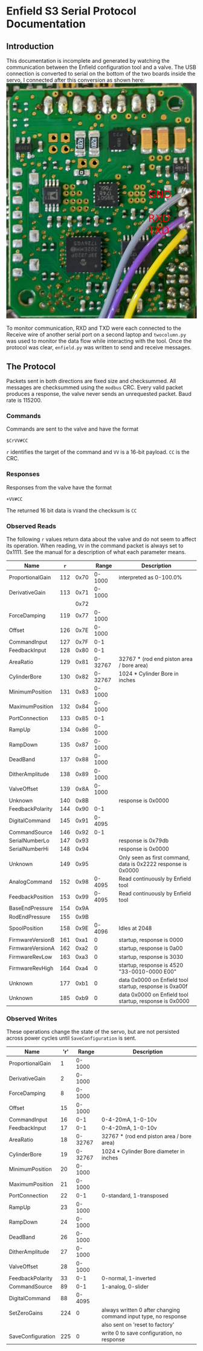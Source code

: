 # Enfield S3 Serial Protocol Documentation

## Introduction

This documentation is incomplete and generated by watching the communication
between the Enfield configuration tool and a valve. The USB connection is
converted to serial on the bottom of the two boards inside the servo, I connected
after this conversion as shown here:
![Serial Connection](SerialConnection.jpg)

To monitor communication, RXD and TXD were each connected to the Receive wire of
another serial port on a second laptop and `twocolumn.py` was used to monitor
the data flow while interacting with the tool. Once the protocol was clear,
`enfield.py` was written to send and receive messages.

## The Protocol

Packets sent in both directions are fixed size and checksummed. All messages are
checksummed using the `modbus` CRC. Every valid packet produces a response, the
valve never sends an unrequested packet. Baud rate is 115200.

### Commands

Commands are sent to the valve and have the format

    $CrVV#CC

`r` identifies the target of the command and `VV` is a 16-bit payload. `CC` is
the CRC.

### Responses

Responses from the valve have the format

    +VV#CC

The returned 16 bit data is `VV`and the checksum is `CC`

### Observed Reads

The following `r` values return data about the valve and do not seem to affect
its operation. When reading, `VV` in the command packet is always set to 0x1111.
See the manual for a description of what each parameter means.

Name             | `r` |      | Range   | Description
-----------------|-----|------|---------|-------------
ProportionalGain | 112 | 0x70 | 0-1000  | interpreted as 0-100.0%
DerivativeGain   | 113 | 0x71 | 0-1000  | 
                 |     | 0x72 |         |
ForceDamping     | 119 | 0x77 | 0-1000  | 
Offset           | 126 | 0x7E | 0-1000  | 
CommandInput     | 127 | 0x7F | 0-1     | 
FeedbackInput    | 128 | 0x80 | 0-1     | 
AreaRatio        | 129 | 0x81 | 0-32767 | 32767 * (rod end piston area / bore area)
CylinderBore     | 130 | 0x82 | 0-32767 | 1024 * Cylinder Bore in inches
MinimumPosition  | 131 | 0x83 | 0-1000  | 
MaximumPosition  | 132 | 0x84 | 0-1000  | 
PortConnection   | 133 | 0x85 | 0-1     | 
RampUp           | 134 | 0x86 | 0-1000  | 
RampDown         | 135 | 0x87 | 0-1000  | 
DeadBand         | 137 | 0x88 | 0-1000  | 
DitherAmplitude  | 138 | 0x89 | 0-1000  | 
ValveOffset      | 139 | 0x8A | 0-1000  | 
Unknown          | 140 | 0x8B |         | response is 0x0000
FeedbackPolarity | 144 | 0x90 | 0-1     | 
DigitalCommand   | 145 | 0x91 | 0-4095  | 
CommandSource    | 146 | 0x92 | 0-1     | 
SerialNumberLo   | 147 | 0x93 |         | response is 0x79db
SerialNumberHi   | 148 | 0x94 |         | response is 0x0000
Unknown          | 149 | 0x95 |         | Only seen as first command, data is 0x2222 response is 0x0000
AnalogCommand    | 152 | 0x98 | 0-4095  | Read continuously by Enfield tool
FeedbackPosition | 153 | 0x99 | 0-4095  | Read continuously by Enfield tool
BaseEndPressure  | 154 | 0x9A |         | 
RodEndPressure   | 155 | 0x9B |         | 
SpoolPosition    | 158 | 0x9E | 0-4096  | Idles at 2048
FirmwareVersionB | 161 | 0xa1 | 0       | startup, response is 0000
FirmwareVersionA | 162 | 0xa2 | 0       | startup, response is 0a00
FirmwareRevLow   | 163 | 0xa3 | 0       | startup, response is 3030
FirmwareRevHigh  | 164 | 0xa4 | 0       | startup, response is 4520 "33-0010-0000 E00" 
Unknown          | 177 | 0xb1 | 0       | data 0x0000 on Enfield tool startup, response is 0xa00f
Unknown          | 185 | 0xb9 | 0       | data 0x0000 on Enfield tool startup, response is 0x0000

### Observed Writes

These operations change the state of the servo, but are not persisted across
power cycles until `SaveConfiguration` is sent.

Name              | 'r' | Range   | Description
------------------|-----|---------|------------
ProportionalGain  | 1   | 0-1000  |
DerivativeGain    | 2   | 0-1000  |
ForceDamping      | 8   | 0-1000  |
Offset            | 15  | 0-1000  |
CommandInput      | 16  | 0-1     | 0-4-20mA, 1-0-10v
FeedbackInput     | 17  | 0-1     | 0-4-20mA, 1-0-10v
AreaRatio         | 18  | 0-32767 | 32767 * (rod end piston area / bore area)
CylinderBore      | 19  | 0-32767 | 1024 * Cylinder Bore diameter in inches
MinimumPosition   | 20  | 0-1000  |
MaximumPosition   | 21  | 0-1000  |
PortConnection    | 22  | 0-1     | 0-standard, 1-transposed
RampUp            | 23  | 0-1000  |
RampDown          | 24  | 0-1000  |
DeadBand          | 26  | 0-1000  |
DitherAmplitude   | 27  | 0-1000  |
ValveOffset       | 28  | 0-1000  |
FeedbackPolarity  | 33  | 0-1     | 0-normal, 1-inverted
CommandSource     | 89  | 0-1     | 1-analog, 0-slider
DigitalCommand    | 88  | 0-4095  |
SetZeroGains      | 224 | 0       | always written 0 after changing command input type, no response
                  |     |         | also sent on 'reset to factory'
SaveConfiguration | 225 | 0       | write 0 to save configuration, no response
